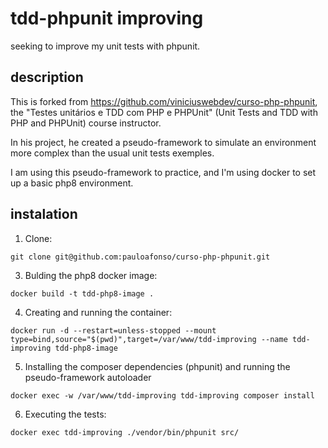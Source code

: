 # tdd-phpunit improving

seeking to improve my unit tests with phpunit.

## description

This is forked from https://github.com/viniciuswebdev/curso-php-phpunit, the "Testes unitários e TDD com PHP e PHPUnit" (Unit Tests and TDD with PHP and PHPUnit) course instructor.

In his project, he created a pseudo-framework to simulate an environment more complex than the usual unit tests exemples.

I am using this pseudo-framework to practice, and I'm using docker to set up a basic php8 environment.

## instalation

1. Clone:

`git clone git@github.com:pauloafonso/curso-php-phpunit.git`

3. Bulding the php8 docker image:

`docker build -t tdd-php8-image .`

4. Creating and running the container:

`docker run -d --restart=unless-stopped --mount type=bind,source="$(pwd)",target=/var/www/tdd-improving --name tdd-improving tdd-php8-image`

5. Installing the composer dependencies (phpunit) and running the pseudo-framework autoloader

`docker exec -w /var/www/tdd-improving tdd-improving composer install`

6. Executing the tests:

`docker exec tdd-improving ./vendor/bin/phpunit src/`